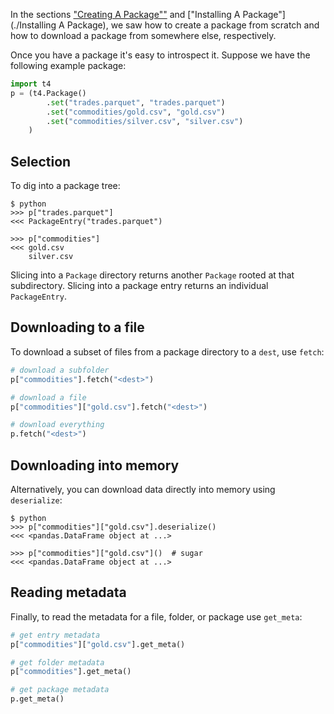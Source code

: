 In the sections ["Creating A Package""](Creating%20a%20Package.md) and ["Installing A Package"](./Installing A Package), we saw how to create a package from scratch and how to download a package from somewhere else, respectively.

Once you have a package it's easy to introspect it. Suppose we have the following example package:

```python
import t4
p = (t4.Package()
        .set("trades.parquet", "trades.parquet")
        .set("commodities/gold.csv", "gold.csv")
        .set("commodities/silver.csv", "silver.csv")
    )
```


## Selection
To dig into a package tree:

```
$ python
>>> p["trades.parquet"]
<<< PackageEntry("trades.parquet")

>>> p["commodities"]
<<< gold.csv
    silver.csv
```

Slicing into a `Package` directory returns another `Package` rooted at that subdirectory. Slicing into a package entry returns an individual `PackageEntry`.


## Downloading to a file
To download a subset of files from a package directory to a `dest`, use `fetch`:

```python
# download a subfolder
p["commodities"].fetch("<dest>")

# download a file
p["commodities"]["gold.csv"].fetch("<dest>")

# download everything
p.fetch("<dest>")
```


## Downloading into memory
Alternatively, you can download data directly into memory using `deserialize`:

```
$ python
>>> p["commodities"]["gold.csv"].deserialize()
<<< <pandas.DataFrame object at ...>

>>> p["commodities"]["gold.csv"]()  # sugar
<<< <pandas.DataFrame object at ...>
```

## Reading metadata
Finally, to read the metadata for a file, folder, or package use `get_meta`:

```python
# get entry metadata
p["commodities"]["gold.csv"].get_meta()

# get folder metadata
p["commodities"].get_meta()

# get package metadata
p.get_meta()
```
